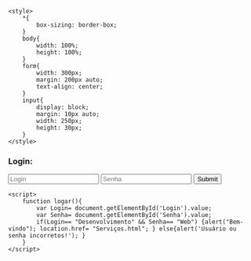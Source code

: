 <!DOCTYPE html>
<html lang="pt-br">
<head>
    <meta charset="UTF-8">
    <meta name="viewport" content="width=device-width, initial-scale=1.0">
    <title>Document</title>

    <style>
        *{
            box-sizing: border-box;
        }
        body{
            width: 100%;
            height: 100%;
        }
        form{
            width: 300px;
            margin: 200px auto;
            text-align: center;
        }
        input{
            display: block;
            margin: 10px auto;
            width: 250px;
            height: 30px;
        }
    </style>
    
</head>
<body>
    <form>
        <h3>Login:</h3>
        <input type="text" placeholder="Login" id="Login">
        <input type="text" placeholder="Senha" id="Senha">
        <input type="submit" onclick="logar(); return false">
    </form>

    <script>
        function logar(){
            var Login= document.getElementById('Login').value;
            var Senha= document.getElementById('Senha').value;
            if(Login== "Desenvolvimento" && Senha== "Web") {alert("Bem-vindo"); location.href= "Serviços.html"; } else{alert('Usuário ou senha incorretos!'); }
        }
    </script>

</body>
</html>
